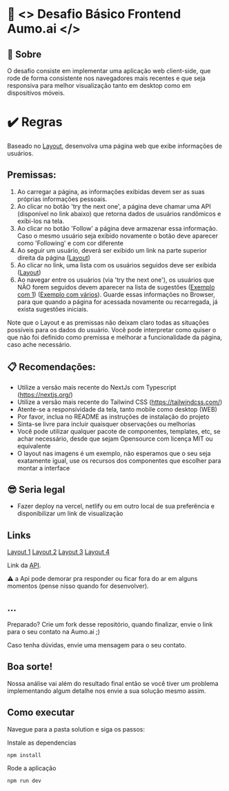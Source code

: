 # 🚀 <> Desafio Básico Frontend Aumo.ai </>

## 🧠 Sobre

O desafio consiste em implementar uma aplicação web client-side, que rode de forma consistente nos navegadores mais recentes e que seja responsiva para melhor visualização tanto em desktop como em dispositivos móveis.

# ✔️ Regras

Baseado no [Layout](https://github.com/aumoai/challenge-front-basico/blob/main/files/layout-about.jpg), desenvolva uma página web que exibe informações de usuários.

## Premissas:
1. Ao carregar a página, as informações exibidas devem ser as suas próprias informações pessoais.
2. Ao clicar no botão 'try the next one', a página deve chamar uma API (disponível no link abaixo) que retorna dados de usuários randômicos e exibi-los na tela.
3. Ao clicar no botão 'Follow' a página deve armazenar essa informação. Caso o mesmo usuário seja exibido novamente o botão deve aparecer como 'Following' e com cor diferente
4. Ao seguir um usuário, deverá ser exibido um link na parte superior direita da página ([Layout](https://github.com/aumoai/challenge-front-basico/blob/main/files/layout-about_following.jpg))
5. Ao clicar no link, uma lista com os usuários seguidos deve ser exibida ([Layout](https://github.com/aumoai/challenge-front-basico/blob/main/files/layout-about_followers-list.jpg))
6. Ao navegar entre os usuários (via 'try the next one'), os usuários que NÃO forem seguidos devem aparecer na lista de sugestões ([Exemplo com 1](https://github.com/aumoai/challenge-front-basico/blob/main/files/layout-about_sugestions-list-1.png)) ([Exemplo com vários](https://github.com/aumoai/challenge-front-basico/blob/main/files/layout-about_sugestions-list-5.png)). Guarde essas informações no Browser, para que quando a página for acessada novamente ou recarregada, já exista sugestões iniciais.

 Note que o Layout e as premissas não deixam claro todas as situações possíveis para os dados do usuário.
 Você pode interpretar como quiser o que não foi definido como premissa e melhorar a funcionalidade da página, caso ache necessário.
 
## 📋 Recomendações:
- Utilize a versão mais recente do NextJs com Typescript (https://nextjs.org/)
- Utilize a versão mais recente do Tailwind CSS (https://tailwindcss.com/)
- Atente-se a responsividade da tela, tanto mobile como desktop (WEB)
- Por favor, inclua no README as instruções de instalação do projeto
- Sinta-se livre para incluir quaisquer observações ou melhorias
- Você pode utilizar qualquer pacote de componentes, templates, etc, se achar necessário, desde que sejam Opensource com licença MIT ou equivalente
- O layout nas imagens é um exemplo, não esperamos que o seu seja exatamente igual, use os recursos dos componentes que escolher para montar a interface

## 😎 Seria legal
- Fazer deploy na vercel, netlify ou em outro local de sua preferência e disponibilizar um link de visualização

## Links
[Layout 1](https://github.com/aumoai/challenge-front-basico/blob/main/files/layout-about.jpg)
[Layout 2](https://github.com/aumoai/challenge-front-basico/blob/main/files/layout-about_following.jpg)
[Layout 3](https://github.com/aumoai/challenge-front-basico/blob/main/files/layout-about_followers-list.jpg)
[Layout 4](https://github.com/aumoai/challenge-front-basico/blob/main/files/layout-about_sugestions-list-5.png)

Link da [API](https://randomuser.me/api/).

⚠️ a Api pode demorar pra responder ou ficar fora do ar em alguns momentos (pense nisso quando for desenvolver).

## ...

Preparado?
Crie um fork desse repositório, quando finalizar, envie o link para o seu contato na Aumo.ai ;)

Caso tenha dúvidas, envie uma mensagem para o seu contato.

## Boa sorte!
Nossa análise vai além do resultado final então se você tiver um problema implementando algum detalhe nos envie a sua solução mesmo assim.

## Como executar
Navegue para a pasta solution e siga os passos:

Instale as dependencias
```
npm install
```

Rode a aplicação
```
npm run dev
```


